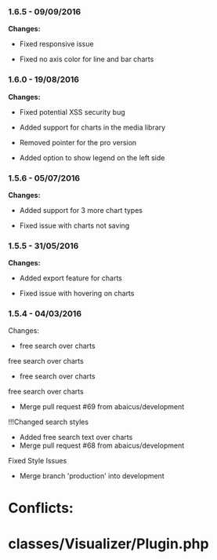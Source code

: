 
### 1.6.5 - 09/09/2016
**Changes:** 
- Fixed responsive issue
- Fixed no axis color for line and bar charts

### 1.6.0 - 19/08/2016
**Changes:** 
- Fixed potential XSS security bug
- Added support for charts in the media library
- Removed pointer for the pro version
- Added option to show legend on the left side

### 1.5.6 - 05/07/2016
**Changes:** 
- Added support for 3 more chart types
- Fixed issue with charts not saving

### 1.5.5 - 31/05/2016
**Changes:** 
- Added export feature for charts
- Fixed issue with hovering on charts


### 1.5.4 - 04/03/2016

 Changes: 


 * free search over charts

free search over charts
 * free search over charts

free search over charts
 * Merge pull request #69 from abaicus/development

!!!Changed search styles
 * Added free search text over charts
 * Merge pull request #68 from abaicus/development

Fixed Style Issues
 * Merge branch 'production' into development

# Conflicts:
#	classes/Visualizer/Plugin.php

